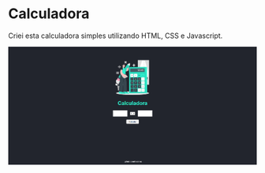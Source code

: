 <h1>Calculadora</h1>
<p>Criei esta calculadora simples utilizando HTML, CSS e Javascript.</p>
<img src="https://github.com/foxzinnx/calculadora/blob/f61aff7957829c192ee5f493c82403d2c5ac670f/calc.png" >
